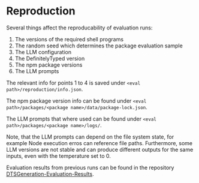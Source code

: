 # Reproduction

Several things affect the reproducability of evaluation runs:
1. The versions of the required shell programs
2. The random seed which determines the package evaluation sample
3. The LLM configuration
4. The DefinitelyTyped version
5. The npm package versions
6. The LLM prompts

The relevant info for points 1 to 4 is saved under `<eval path>/reproduction/info.json`.

The npm package version info can be found under `<eval path>/packages/<package name>/data/package-lock.json`.

The LLM prompts that where used can be found under `<eval path>/packages/<package name>/logs/`.

Note, that the LLM prompts can depend on the file system state, for example Node execution erros can reference file paths. Furthermore, some LLM versions are not stable and can produce different outputs for the same inputs, even with the temperature set to 0.

Evaluation results from previous runs can be found in the repository [DTSGeneration-Evaluation-Results](https://github.com/Mieschendahl/DTSGeneration-Evaluation-Results).